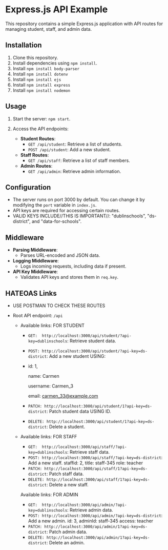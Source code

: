 # Express.js API Example

This repository contains a simple Express.js application with API routes for managing student, staff, and admin data.

## Installation

1. Clone this repository.
2. Install dependencies using `npm install`.
3. Install `npm install body-parser`
4. Install `npm install dotenv`
5. Install `npm install ejs`
6. Install `npm install express`
7. Install `npm install nodemon`

## Usage

1. Start the server: `npm start`.
2. Access the API endpoints:

   - **Student Routes**:
     - `GET /api/student`: Retrieve a list of students.
     - `POST /api/student`: Add a new student.
   - **Staff Routes**:
     - `GET /api/staff`: Retrieve a list of staff members.
   - **Admin Routes**:
     - `GET /api/admin`: Retrieve admin information.

## Configuration

- The server runs on port 3000 by default. You can change it by modifying the `port` variable in `index.js`.
- API keys are required for accessing certain routes.
- VALID KEYS INCLUDE//THIS IS IMPORTANT//: "dublinschools", "ds-district", and "data-for-schools".

## Middleware

- **Parsing Middleware**:
  - Parses URL-encoded and JSON data.
- **Logging Middleware**:
  - Logs incoming requests, including data if present.
- **API Key Middleware**:
  - Validates API keys and stores them in `req.key`.

## HATEOAS Links

- USE POSTMAN TO CHECK THESE ROUTES

- Root API endpoint: `/api`

  - Available links: FOR STUDENT

    - `GET:  http://localhost:3000/api/student/?api-key=dublinschools`: Retrieve student data.
    - `POST: http://localhost:3000/api/student/?api-key=ds-district`: Add a new student USING:
    - 
      id: 1,
      
      name: Carmen
      
      username: Carmen_3
      
      email: carmen_33@example.com
      
    - `PATCH: http://localhost:3000/api/student/1?api-key=ds-district`: Patch student data USING ID.
    - `DELETE: http://localhost:3000/api/student/1?api-key=ds-district`: Delete a student.

  - Available links: FOR STAFF

    - `GET:  http://localhost:3000/api/staff/?api-key=dublinschools`: Retrieve staff data.
    - `POST: http://localhost:3000/api/staff/?api-key=ds-district`: Add a new staff.
      staffid: 2,
      title: staff-345
      role: teacher
    - `PATCH: http://localhost:3000/api/staff/1?api-key=ds-district`: Patch staff data.
    - `DELETE: http://localhost:3000/api/staff/1?api-key=ds-district`: Delete a new staff.

    Available links: FOR ADMIN

    - `GET:  http://localhost:3000/api/admin/?api-key=dublinschools`: Retrieve admin data.
    - `POST: http://localhost:3000/api/admin/?api-key=ds-district`: Add a new admin.
      id: 3,
      adminId: staff-345
      access: teacher
    - `PATCH: http://localhost:3000/api/admin/1?api-key=ds-district`: Patch admin data.
    - `DELETE: http://localhost:3000/api/admin/1?api-key=ds-district`: Delete an admin.
